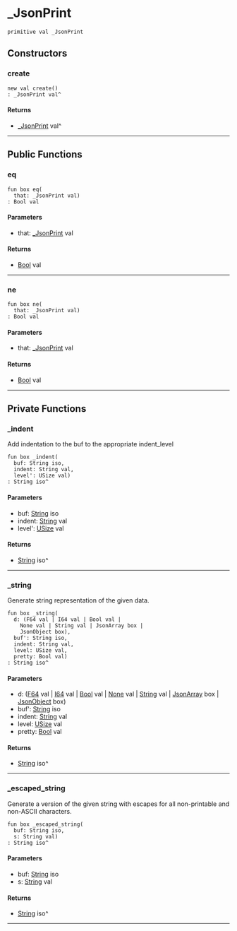 # _JsonPrint

```pony
primitive val _JsonPrint
```

## Constructors

### create

```pony
new val create()
: _JsonPrint val^
```

#### Returns

* [_JsonPrint](json-_JsonPrint) val^

---

## Public Functions

### eq

```pony
fun box eq(
  that: _JsonPrint val)
: Bool val
```
#### Parameters

*   that: [_JsonPrint](json-_JsonPrint) val

#### Returns

* [Bool](builtin-Bool) val

---

### ne

```pony
fun box ne(
  that: _JsonPrint val)
: Bool val
```
#### Parameters

*   that: [_JsonPrint](json-_JsonPrint) val

#### Returns

* [Bool](builtin-Bool) val

---

## Private Functions

### _indent

Add indentation to the buf to the appropriate indent_level


```pony
fun box _indent(
  buf: String iso,
  indent: String val,
  level': USize val)
: String iso^
```
#### Parameters

*   buf: [String](builtin-String) iso
*   indent: [String](builtin-String) val
*   level': [USize](builtin-USize) val

#### Returns

* [String](builtin-String) iso^

---

### _string

Generate string representation of the given data.


```pony
fun box _string(
  d: (F64 val | I64 val | Bool val | 
    None val | String val | JsonArray box | 
    JsonObject box),
  buf': String iso,
  indent: String val,
  level: USize val,
  pretty: Bool val)
: String iso^
```
#### Parameters

*   d: ([F64](builtin-F64) val | [I64](builtin-I64) val | [Bool](builtin-Bool) val | 
    [None](builtin-None) val | [String](builtin-String) val | [JsonArray](json-JsonArray) box | 
    [JsonObject](json-JsonObject) box)
*   buf': [String](builtin-String) iso
*   indent: [String](builtin-String) val
*   level: [USize](builtin-USize) val
*   pretty: [Bool](builtin-Bool) val

#### Returns

* [String](builtin-String) iso^

---

### _escaped_string

Generate a version of the given string with escapes for all non-printable
and non-ASCII characters.


```pony
fun box _escaped_string(
  buf: String iso,
  s: String val)
: String iso^
```
#### Parameters

*   buf: [String](builtin-String) iso
*   s: [String](builtin-String) val

#### Returns

* [String](builtin-String) iso^

---

